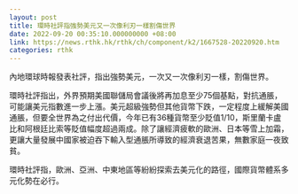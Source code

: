 ```yaml
---
layout: post
title: 環時社評指強勢美元又一次像利刃一樣割傷世界
date: 2022-09-20 00:35:10.000000000 +08:00
link: https://news.rthk.hk/rthk/ch/component/k2/1667528-20220920.htm
categories: rthk
---
```


內地環球時報發表社評，指出強勢美元，一次又一次像利刃一樣，割傷世界。

環時社評指出，外界預期美國聯儲局會議後將再加息至少75個基點，對抗通脹，可能讓美元指數進一步上漲。美元超級強勢但其他貨幣下跌，一定程度上緩解美國通脹，但要全世界為之付出代價，今年已有36種貨幣至少貶值1/10，斯里蘭卡盧比和阿根廷比索等貶值幅度超過兩成。除了讓經濟疲軟的歐洲、日本等雪上加霜，更讓大量發展中國家被迫吞下輸入型通脹所導致的經濟衰退苦果，無數家庭一夜致貧。

環時社評指，歐洲、亞洲、中東地區等紛紛探索去美元化的路徑，國際貨幣體系多元化勢在必行。
